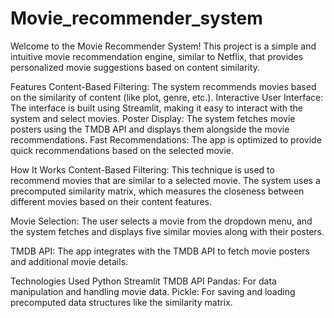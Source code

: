 # Movie_recommender_system
Welcome to the Movie Recommender System! This project is a simple and intuitive movie recommendation engine, similar to Netflix, that provides personalized movie suggestions based on content similarity.

Features
Content-Based Filtering: The system recommends movies based on the similarity of content (like plot, genre, etc.).
Interactive User Interface: The interface is built using Streamlit, making it easy to interact with the system and select movies.
Poster Display: The system fetches movie posters using the TMDB API and displays them alongside the movie recommendations.
Fast Recommendations: The app is optimized to provide quick recommendations based on the selected movie.

How It Works
Content-Based Filtering: This technique is used to recommend movies that are similar to a selected movie. The system uses a precomputed similarity matrix, which measures the closeness between different movies based on their content features.

Movie Selection: The user selects a movie from the dropdown menu, and the system fetches and displays five similar movies along with their posters.

TMDB API: The app integrates with the TMDB API to fetch movie posters and additional movie details.

Technologies Used
Python
Streamlit
TMDB API
Pandas: For data manipulation and handling movie data.
Pickle: For saving and loading precomputed data structures like the similarity matrix.
